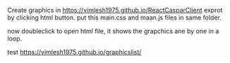 Create graphics in https://vimlesh1975.github.io/ReactCasparClient
exprot by clicking html button.
put this main.css and maan.js files in same folder.

now doubleclick to open html file, it shows the grapchics ane by one in a loop.

test
https://vimlesh1975.github.io/graphicslist/
